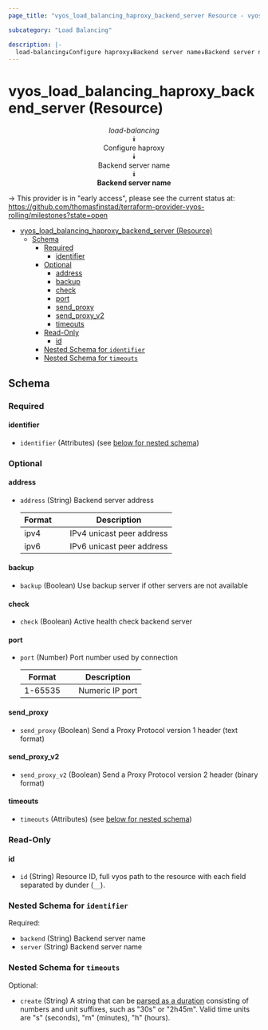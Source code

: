 ```yaml
---
page_title: "vyos_load_balancing_haproxy_backend_server Resource - vyos"

subcategory: "Load Balancing"

description: |-
  load-balancing⯯Configure haproxy⯯Backend server name⯯Backend server name
---
```


# vyos_load_balancing_haproxy_backend_server (Resource)
<center>

*load-balancing*  
⯯  
Configure haproxy  
⯯  
Backend server name  
⯯  
**Backend server name**


</center>

-> This provider is in "early access", please see the current status at: https://github.com/thomasfinstad/terraform-provider-vyos-rolling/milestones?state=open

<!--TOC-->

- [vyos_load_balancing_haproxy_backend_server (Resource)](#vyos_load_balancing_haproxy_backend_server-resource)
  - [Schema](#schema)
    - [Required](#required)
      - [identifier](#identifier)
    - [Optional](#optional)
      - [address](#address)
      - [backup](#backup)
      - [check](#check)
      - [port](#port)
      - [send_proxy](#send_proxy)
      - [send_proxy_v2](#send_proxy_v2)
      - [timeouts](#timeouts)
    - [Read-Only](#read-only)
      - [id](#id)
    - [Nested Schema for `identifier`](#nested-schema-for-identifier)
    - [Nested Schema for `timeouts`](#nested-schema-for-timeouts)

<!--TOC-->

<!-- schema generated by tfplugindocs -->
## Schema

### Required

#### identifier
- `identifier` (Attributes) (see [below for nested schema](#nestedatt--identifier))

### Optional

#### address
- `address` (String) Backend server address

    |  Format  &emsp;|  Description                |
    |----------|-----------------------------|
    |  ipv4    &emsp;|  IPv4 unicast peer address  |
    |  ipv6    &emsp;|  IPv6 unicast peer address  |
#### backup
- `backup` (Boolean) Use backup server if other servers are not available
#### check
- `check` (Boolean) Active health check backend server
#### port
- `port` (Number) Port number used by connection

    |  Format   &emsp;|  Description      |
    |-----------|-------------------|
    |  1-65535  &emsp;|  Numeric IP port  |
#### send_proxy
- `send_proxy` (Boolean) Send a Proxy Protocol version 1 header (text format)
#### send_proxy_v2
- `send_proxy_v2` (Boolean) Send a Proxy Protocol version 2 header (binary format)
#### timeouts
- `timeouts` (Attributes) (see [below for nested schema](#nestedatt--timeouts))

### Read-Only

#### id
- `id` (String) Resource ID, full vyos path to the resource with each field separated by dunder (`__`).

<a id="nestedatt--identifier"></a>
### Nested Schema for `identifier`

Required:

- `backend` (String) Backend server name
- `server` (String) Backend server name


<a id="nestedatt--timeouts"></a>
### Nested Schema for `timeouts`

Optional:

- `create` (String) A string that can be [parsed as a duration](https://pkg.go.dev/time#ParseDuration) consisting of numbers and unit suffixes, such as &#34;30s&#34; or &#34;2h45m&#34;. Valid time units are &#34;s&#34; (seconds), &#34;m&#34; (minutes), &#34;h&#34; (hours).
